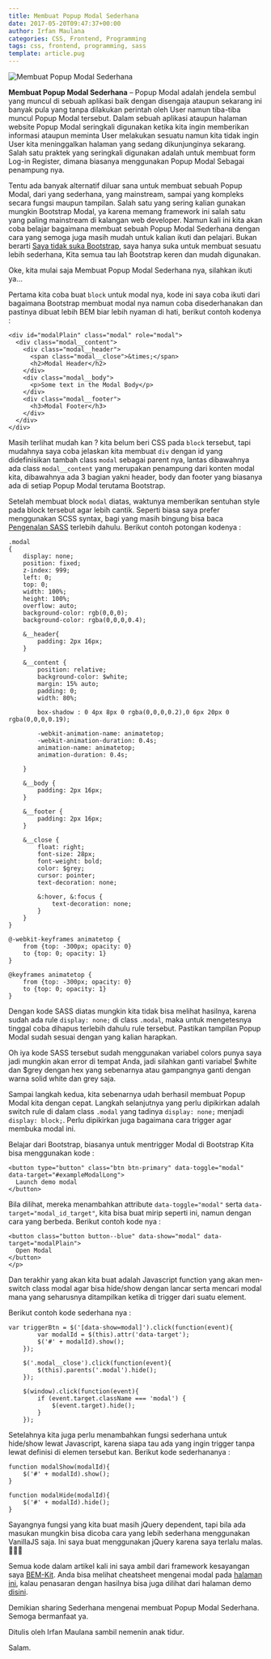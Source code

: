 ```yaml
---
title: Membuat Popup Modal Sederhana
date: 2017-05-20T09:47:37+00:00
author: Irfan Maulana
categories: CSS, Frontend, Programming
tags: css, frontend, programming, sass
template: article.pug
---
```

![Membuat Popup Modal Sederhana](https://cdn.tutsplus.com/webdesign/uploads/legacy/tuts/316_modal/final.png)

**Membuat Popup Modal Sederhana** &#8211; Popup Modal adalah jendela sembul yang muncul di sebuah aplikasi baik dengan disengaja ataupun sekarang ini banyak pula yang tanpa dilakukan perintah oleh User namun tiba-tiba muncul Popup Modal tersebut. Dalam sebuah aplikasi ataupun halaman website Popup Modal seringkali digunakan ketika kita ingin memberikan informasi ataupun meminta User melakukan sesuatu namun kita tidak ingin User kita meninggalkan halaman yang sedang dikunjunginya sekarang. Salah satu praktek yang seringkali digunakan adalah untuk membuat form Log-in Register, dimana biasanya menggunakan Popup Modal Sebagai penampung nya.

Tentu ada banyak alternatif diluar sana untuk membuat sebuah Popup Modal, dari yang sederhana, yang mainstream, sampai yang kompleks secara fungsi maupun tampilan. Salah satu yang sering kalian gunakan mungkin Bootstrap Modal, ya karena memang framework ini salah satu yang paling mainstream di kalangan web developer. Namun kali ini kita akan coba belajar bagaimana membuat sebuah Popup Modal Sederhana dengan cara yang semoga juga masih mudah untuk kalian ikuti dan pelajari. Bukan berarti <a href="https://mazipanneh.com/blog/2017/05/sisi-gelap-bootstrap-css/?nonamp=1" target="_blank">Saya tidak suka Bootstrap</a>, saya hanya suka untuk membuat sesuatu lebih sederhana, Kita semua tau lah Bootstrap keren dan mudah digunakan. 

Oke, kita mulai saja Membuat Popup Modal Sederhana nya, silahkan ikuti ya&#8230;



Pertama kita coba buat `block` untuk modal nya, kode ini saya coba ikuti dari bagaimana Bootstrap membuat modal nya namun coba disederhanakan dan pastinya dibuat lebih BEM biar lebih nyaman di hati, berikut contoh kodenya :

    <div id="modalPlain" class="modal" role="modal">
      <div class="modal__content">
        <div class="modal__header">
          <span class="modal__close">&times;</span>
          <h2>Modal Header</h2>
        </div>
        <div class="modal__body">
          <p>Some text in the Modal Body</p>
        </div>
        <div class="modal__footer">
          <h3>Modal Footer</h3>
        </div>
      </div>
    </div>
    

Masih terlihat mudah kan ? kita belum beri CSS pada `block` tersebut, tapi mudahnya saya coba jelaskan kita membuat `div` dengan id yang didefinisikan tambah class `modal` sebagai parent nya, lantas dibawahnya ada class `modal__content` yang merupakan penampung dari konten modal kita, dibawahnya ada 3 bagian yakni header, body dan footer yang biasanya ada di setiap Popup Modal terutama Bootstrap. 

Setelah membuat block `modal` diatas, waktunya memberikan sentuhan style pada block tersebut agar lebih cantik. Seperti biasa saya prefer menggunakan SCSS syntax, bagi yang masih bingung bisa baca <a href="https://mazipanneh.com/blog/2017/04/mengenal-dan-belajar-sass-sebagai-css-pre-processor/?nonamp=1" target="_blank">Pengenalan SASS</a> terlebih dahulu. Berikut contoh potongan kodenya : 

    
    .modal
    {
        display: none; 
        position: fixed; 
        z-index: 999; 
        left: 0;
        top: 0;
        width: 100%;
        height: 100%; 
        overflow: auto; 
        background-color: rgb(0,0,0); 
        background-color: rgba(0,0,0,0.4);   
    
        &__header{        
            padding: 2px 16px;      
        }
    
        &__content {
            position: relative;
            background-color: $white;
            margin: 15% auto;
            padding: 0;
            width: 80%;
    
            box-shadow : 0 4px 8px 0 rgba(0,0,0,0.2),0 6px 20px 0 rgba(0,0,0,0.19); 
             
            -webkit-animation-name: animatetop;
            -webkit-animation-duration: 0.4s;
            animation-name: animatetop;
            animation-duration: 0.4s;
            
        } 
    
        &__body {
            padding: 2px 16px;
        }
    
        &__footer {
            padding: 2px 16px;
        }
    
        &__close {
            float: right;
            font-size: 28px;
            font-weight: bold;
            color: $grey;
            cursor: pointer;
            text-decoration: none;
    
            &:hover, &:focus {
                text-decoration: none;
            }
        }
    }
    
    @-webkit-keyframes animatetop {
        from {top: -300px; opacity: 0} 
        to {top: 0; opacity: 1}
    }
    
    @keyframes animatetop {
        from {top: -300px; opacity: 0}
        to {top: 0; opacity: 1}
    }
    

Dengan kode SASS diatas mungkin kita tidak bisa melihat hasilnya, karena sudah ada rule `display: none;` di class `.modal`, maka untuk mengetesnya tinggal coba dihapus terlebih dahulu rule tersebut. Pastikan tampilan Popup Modal sudah sesuai dengan yang kalian harapkan. 



Oh iya kode SASS tersebut sudah menggunakan variabel colors punya saya jadi mungkin akan error di tempat Anda, jadi silahkan ganti variabel $white dan $grey dengan hex yang sebenarnya atau gampangnya ganti dengan warna solid white dan grey saja. 

Sampai langkah kedua, kita sebenarnya udah berhasil membuat Popup Modal kita dengan cepat. Langkah selanjutnya yang perlu dipikirkan adalah switch rule di dalam class `.modal` yang tadinya `display: none;` menjadi `display: block;`. Perlu dipikirkan juga bagaimana cara trigger agar membuka modal ini.



Belajar dari Bootstrap, biasanya untuk mentrigger Modal di Bootstrap Kita bisa menggunakan kode :

    <button type="button" class="btn btn-primary" data-toggle="modal" data-target="#exampleModalLong">
      Launch demo modal
    </button>
    

Bila dilihat, mereka menambahkan attribute `data-toggle="modal"` serta `data-target="modal_id_target"`, kita bisa buat mirip seperti ini, namun dengan cara yang berbeda. Berikut contoh kode nya :

    <button class="button button--blue" data-show="modal" data-target="modalPlain">
      Open Modal 
    </button>
    </p> 

Dan terakhir yang akan kita buat adalah Javascript function yang akan men-switch class modal agar bisa hide/show dengan lancar serta mencari modal mana yang seharusnya ditampilkan ketika di trigger dari suatu element.

Berikut contoh kode sederhana nya :

    var triggerBtn = $('[data-show=modal]').click(function(event){
            var modalId = $(this).attr('data-target');        
            $('#' + modalId).show();
        });
    
        $('.modal__close').click(function(event){        
            $(this).parents('.modal').hide();
        });
    
        $(window).click(function(event){
            if (event.target.className === 'modal') {
                $(event.target).hide();
            }
        });
    

Setelahnya kita juga perlu menambahkan fungsi sederhana untuk hide/show lewat Javascript, karena siapa tau ada yang ingin trigger tanpa lewat definisi di elemen tersebut kan. Berikut kode sederhananya :

    function modalShow(modalId){
        $('#' + modalId).show();
    }
    
    function modalHide(modalId){
        $('#' + modalId).hide();
    }
    

Sayangnya fungsi yang kita buat masih jQuery dependent, tapi bila ada masukan mungkin bisa dicoba cara yang lebih sederhana menggunakan VanillaJS saja. Ini saya buat menggunakan jQuery karena saya terlalu malas. &#x1f647;&#x1f647;&#x1f647; 

Semua kode dalam artikel kali ini saya ambil dari framework kesayangan saya <a href="https://github.com/mazipan/bem-kit" target="_blank">BEM-Kit</a>. Anda bisa melihat cheatsheet mengenai modal pada <a href="https://github.com/mazipan/bem-kit/wiki/Cheatsheets#modal" target="_blank">halaman ini</a>, kalau penasaran dengan hasilnya bisa juga dilihat dari halaman demo <a href="https://mazipan.github.io/bem-kit/demo/#modal" target="_blank">disini</a>.

Demikian sharing Sederhana mengenai membuat Popup Modal Sederhana. Semoga bermanfaat ya. 

Ditulis oleh Irfan Maulana sambil nemenin anak tidur.



Salam.